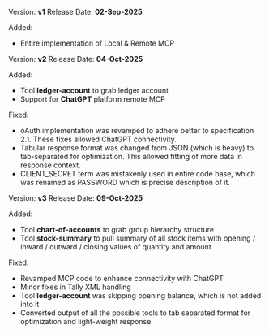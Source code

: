 Version: **v1**
Release Date: **02-Sep-2025**

Added:
* Entire implementation of Local &amp; Remote MCP


Version: **v2**
Release Date: **04-Oct-2025**

Added:
* Tool **ledger-account** to grab ledger account
* Support for **ChatGPT** platform remote MCP

Fixed:
* oAuth implementation was revamped to adhere better to specification 2.1. These fixes allowed ChatGPT connectivity.
* Tabular response format was changed from JSON (which is heavy) to tab-separated for optimization. This allowed fitting of more data in response context.
* CLIENT_SECRET term was mistakenly used in entire code base, which was renamed as PASSWORD which is precise description of it.

Version: **v3**
Release Date: **09-Oct-2025**

Added:
* Tool **chart-of-accounts** to grab group hierarchy structure
* Tool **stock-summary** to pull summary of all stock items with opening / inward / outward / closing values of quantity and amount

Fixed:
* Revamped MCP code to enhance connectivity with ChatGPT
* Minor fixes in Tally XML handling
* Tool **ledger-account** was skipping opening balance, which is not added into it
* Converted output of all the possible tools to tab separated format for optimization and light-weight response